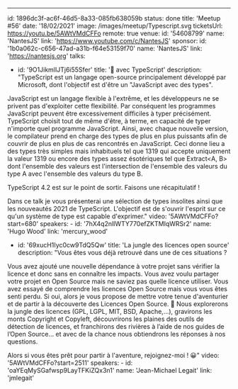 ---

id: 1896dc3f-ac6f-46d5-8a33-085fb638059b
status: done
title: 'Meetup #56'
date: '18/02/2021'
image: /images/meetup/Typescript.svg
ticketsUrl: https://youtu.be/5AWtVMdCFFo
remote: true
venue:
id: '54608799'
name: 'NantesJS'
link: 'https://www.youtube.com/c/NantesJS'
sponsor:
id: '1b0a062c-c656-47ad-a31b-f64e53159f70'
name: 'NantesJS'
link: 'https://nantesjs.org'
talks:

- id: '9O1JikmlIJTj6i55Sfer'
  title: '🤯 avec TypeScript'
  description: "TypeScript est un langage open-source principalement développé par Microsoft, dont l&#x27;objectif est d&#x27;être un &quot;JavaScript avec des types&quot;.

JavaScript est un langage flexible à l&#x27;extrême, et les développeurs ne se privent pas d&#x27;exploiter cette flexibilité. Par conséquent les programmes JavaScript peuvent être excessivement difficiles à typer précisément. TypeScript choisit tout de même d&#x27;être, à terme, en capacité de typer n&#x27;importe quel programme JavaScript. Ainsi, avec chaque nouvelle version, le compilateur prend en charge des types de plus en plus puissants afin de couvrir de plus en plus de cas rencontrés en JavaScript. Ceci donne lieu a des types très simples mais inhabituels tel que 1319 qui accepte uniquement la valeur 1319 ou encore des types assez ésotériques tel que Extract&lt;A, B&gt; dont l&#x27;ensemble des valeurs est l&#x27;intersection de l&#x27;ensemble des valeurs du type A avec l&#x27;ensemble des valeurs du type B.

TypeScript 4.2 est sur le point de sortir. Faisons une récapitulatif !

Dans ce talk je vous présenterai une sélection de types insolites ainsi que les nouveautés 2021 de TypeScript. L&#x27;objectif est de s&#x27;ouvrir l&#x27;esprit sur ce qu&#x27;un système de type est capable d&#x27;exprimer."
video: '5AWtVMdCFFo?start=680'
speakers: -
id: '7hX4q2nlIWTY770efZKTMIqWRSr2'
name: 'Hugo Wood'
link: 'mercury_wood'

- id: '69xucH1Iyc0cw9TdQ5Qw'
  title: 'La jungle des licences open source'
  description: "Vous êtes vous déjà retrouvé dans une de ces situations ?

Vous avez ajouté une nouvelle dépendance à votre projet sans vérifier la licence et donc sans en connaître les impacts.
Vous avez voulu partager votre projet en Open Source mais ne saviez pas quelle licence utiliser.
Vous avez essayé de comprendre les licences Open Source mais vous vous êtes senti perdu.
Si oui, alors je vous propose de mettre votre tenue d'aventurier et de partir à la découverte des Licences Open Source. 🤠 Nous explorerons la jungle des licences (GPL, LGPL, MIT, BSD, Apache,...), gravirons les monts Copyright et Copyleft, découvrirons les plaines des outils de détection de licences, et franchirons des rivières à l’aide de nos guides de l’Open Source… et avec de la chance nous obtiendrons les réponses à nos questions.

Alors si vous êtes prêt pour partir à l'aventure, rejoignez-moi ! 😀"
video: '5AWtVMdCFFo?start=2511'
speakers: -
id: 'oaYEqMySGafwsp9LayTFKiZQx3n1'
name: 'Jean-Michael Legait'
link: 'jmlegait'
